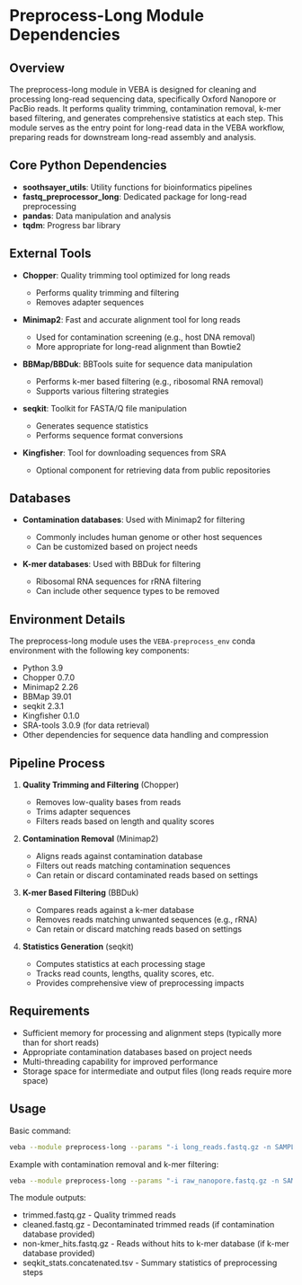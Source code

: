 # Preprocess-Long Module Dependencies

## Overview
The preprocess-long module in VEBA is designed for cleaning and processing long-read sequencing data, specifically Oxford Nanopore or PacBio reads. It performs quality trimming, contamination removal, k-mer based filtering, and generates comprehensive statistics at each step. This module serves as the entry point for long-read data in the VEBA workflow, preparing reads for downstream long-read assembly and analysis.

## Core Python Dependencies
- **soothsayer_utils**: Utility functions for bioinformatics pipelines
- **fastq_preprocessor_long**: Dedicated package for long-read preprocessing
- **pandas**: Data manipulation and analysis
- **tqdm**: Progress bar library

## External Tools
- **Chopper**: Quality trimming tool optimized for long reads
  - Performs quality trimming and filtering
  - Removes adapter sequences

- **Minimap2**: Fast and accurate alignment tool for long reads
  - Used for contamination screening (e.g., host DNA removal)
  - More appropriate for long-read alignment than Bowtie2

- **BBMap/BBDuk**: BBTools suite for sequence data manipulation
  - Performs k-mer based filtering (e.g., ribosomal RNA removal)
  - Supports various filtering strategies

- **seqkit**: Toolkit for FASTA/Q file manipulation
  - Generates sequence statistics
  - Performs sequence format conversions

- **Kingfisher**: Tool for downloading sequences from SRA
  - Optional component for retrieving data from public repositories

## Databases
- **Contamination databases**: Used with Minimap2 for filtering
  - Commonly includes human genome or other host sequences
  - Can be customized based on project needs

- **K-mer databases**: Used with BBDuk for filtering
  - Ribosomal RNA sequences for rRNA filtering
  - Can include other sequence types to be removed

## Environment Details
The preprocess-long module uses the `VEBA-preprocess_env` conda environment with the following key components:
- Python 3.9
- Chopper 0.7.0
- Minimap2 2.26
- BBMap 39.01
- seqkit 2.3.1
- Kingfisher 0.1.0
- SRA-tools 3.0.9 (for data retrieval)
- Other dependencies for sequence data handling and compression

## Pipeline Process
1. **Quality Trimming and Filtering** (Chopper)
   - Removes low-quality bases from reads
   - Trims adapter sequences
   - Filters reads based on length and quality scores

2. **Contamination Removal** (Minimap2)
   - Aligns reads against contamination database
   - Filters out reads matching contamination sequences
   - Can retain or discard contaminated reads based on settings

3. **K-mer Based Filtering** (BBDuk)
   - Compares reads against a k-mer database
   - Removes reads matching unwanted sequences (e.g., rRNA)
   - Can retain or discard matching reads based on settings

4. **Statistics Generation** (seqkit)
   - Computes statistics at each processing stage
   - Tracks read counts, lengths, quality scores, etc.
   - Provides comprehensive view of preprocessing impacts

## Requirements
- Sufficient memory for processing and alignment steps (typically more than for short reads)
- Appropriate contamination databases based on project needs
- Multi-threading capability for improved performance
- Storage space for intermediate and output files (long reads require more space)

## Usage
Basic command:
```bash
veba --module preprocess-long --params "-i long_reads.fastq.gz -n SAMPLE_ID -o output_directory -p 16"
```

Example with contamination removal and k-mer filtering:
```bash
veba --module preprocess-long --params "-i raw_nanopore.fastq.gz -n SAMPLE_ID -o veba_output/preprocess-long -p 16 -x path/to/human_genome.mmi -k path/to/rRNA_kmers.fasta --retain_contaminated_reads 0 --retain_kmer_hits 0"
```

The module outputs:
- trimmed.fastq.gz - Quality trimmed reads
- cleaned.fastq.gz - Decontaminated trimmed reads (if contamination database provided)
- non-kmer_hits.fastq.gz - Reads without hits to k-mer database (if k-mer database provided)
- seqkit_stats.concatenated.tsv - Summary statistics of preprocessing steps